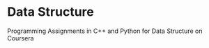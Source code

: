 # Data Structure
Programming Assignments in C++ and Python for Data Structure on Coursera

<!---
[Coursera Certificate for Data Structure](https://coursera.org/share/fac160238254a65534f2337245d0581b)
-->

